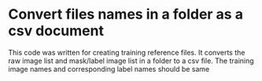 # Convert files names in a folder as a csv document

This code was written for creating training reference files. It converts the raw image list and mask/label image list in a folder to a csv file. The training image names and corresponding label names should be same
